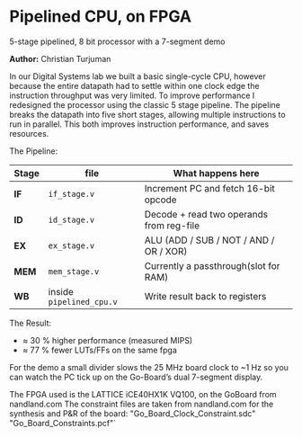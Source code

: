 # Pipelined CPU, on FPGA
 5-stage pipelined, 8 bit processor with a 7-segment demo  

**Author:** Christian Turjuman  
 

In our Digital Systems lab we built a basic single-cycle CPU, however because the entire datapath had to settle within one clock edge the instruction throughput was very limited. To improve performance I redesigned the processor using the classic 5 stage pipeline. The pipeline breaks the datapath into five short stages, allowing multiple instructions to run in parallel. This both improves instruction performance, and saves resources. 

The Pipeline:

| Stage | file      | What happens here                     |
|-------|---------------|---------------------------------------|
| **IF**  | `if_stage.v`  | Increment PC and fetch 16-bit opcode |
| **ID**  | `id_stage.v`  | Decode + read two operands from reg-file |
| **EX**  | `ex_stage.v`  | ALU (ADD / SUB / NOT / AND / OR / XOR) |
| **MEM** | `mem_stage.v` | Currently a passthrough(slot for RAM) |
| **WB**  | inside `pipelined_cpu.v` | Write result back to registers |

The Result:
* ≈ 30 % higher performance (measured MIPS)  
* ≈ 77 % fewer LUTs/FFs on the same fpga

For the demo a small divider slows the 25 MHz board clock to ~1 Hz so you can watch the PC tick up on the Go-Board’s dual 7-segment display.


The FPGA used is the LATTICE iCE40HX1K VQ100, on the GoBoard from nandland.com 
The constraint files are taken from nandland.com for the synthesis and P&R of the board:
"Go_Board_Clock_Constraint.sdc" 
"Go_Board_Constraints.pcf"`
